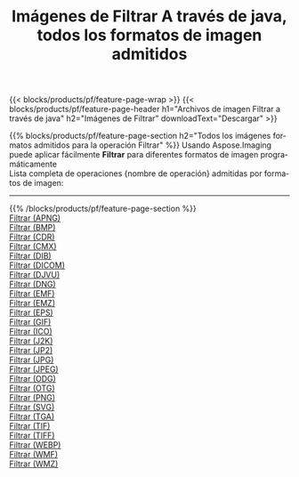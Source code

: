 ﻿---
title: Imágenes de Filtrar A través de java, todos los formatos de imagen admitidos 
weight: 3920
url: /es/java/filter 
lang: es
langdirlevel: 2
locales: zh-hans,ja,it,ru,de,es,fr,nl,id,lt,pl,pt,vi,tr,ko,zh-hant,ar,hi,th,sv,cs,uk,he
description: Usando Aspose.Imaging puede fácilmente Filtrar imágenes a través de java
---

{{< blocks/products/pf/feature-page-wrap >}}
{{< blocks/products/pf/feature-page-header h1="Archivos de imagen Filtrar a través de java" h2="Imágenes de Filtrar" downloadText="Descargar" >}}


{{% blocks/products/pf/feature-page-section  h2="Todos los imágenes formatos admitidos para la operación Filtrar" %}}
Usando Aspose.Imaging puede aplicar fácilmente **Filtrar** para diferentes formatos de imagen programáticamente
<br/>
Lista completa de operaciones {nombre de operación} admitidas por formatos de imagen:
<hr/>
{{% /blocks/products/pf/feature-page-section %}}
<div class="container-fluid productfamilypage bg-gray">
    <div class="convertypes bg-gray agp-content section">
        <div class="container">
		<div class="row other-converters">
		    <div class='col-md-2 other-converter remove-lp remove-rp'><a href="/imaging/es/java/filter/apng" >Filtrar (APNG)</a></div><div class='col-md-2 other-converter remove-lp remove-rp'><a href="/imaging/es/java/filter/bmp" >Filtrar (BMP)</a></div><div class='col-md-2 other-converter remove-lp remove-rp'><a href="/imaging/es/java/filter/cdr" >Filtrar (CDR)</a></div><div class='col-md-2 other-converter remove-lp remove-rp'><a href="/imaging/es/java/filter/cmx" >Filtrar (CMX)</a></div><div class='col-md-2 other-converter remove-lp remove-rp'><a href="/imaging/es/java/filter/dib" >Filtrar (DIB)</a></div><div class='col-md-2 other-converter remove-lp remove-rp'><a href="/imaging/es/java/filter/dicom" >Filtrar (DICOM)</a></div><div class='col-md-2 other-converter remove-lp remove-rp'><a href="/imaging/es/java/filter/djvu" >Filtrar (DJVU)</a></div><div class='col-md-2 other-converter remove-lp remove-rp'><a href="/imaging/es/java/filter/dng" >Filtrar (DNG)</a></div><div class='col-md-2 other-converter remove-lp remove-rp'><a href="/imaging/es/java/filter/emf" >Filtrar (EMF)</a></div><div class='col-md-2 other-converter remove-lp remove-rp'><a href="/imaging/es/java/filter/emz" >Filtrar (EMZ)</a></div><div class='col-md-2 other-converter remove-lp remove-rp'><a href="/imaging/es/java/filter/eps" >Filtrar (EPS)</a></div><div class='col-md-2 other-converter remove-lp remove-rp'><a href="/imaging/es/java/filter/gif" >Filtrar (GIF)</a></div><div class='col-md-2 other-converter remove-lp remove-rp'><a href="/imaging/es/java/filter/ico" >Filtrar (ICO)</a></div><div class='col-md-2 other-converter remove-lp remove-rp'><a href="/imaging/es/java/filter/j2k" >Filtrar (J2K)</a></div><div class='col-md-2 other-converter remove-lp remove-rp'><a href="/imaging/es/java/filter/jp2" >Filtrar (JP2)</a></div><div class='col-md-2 other-converter remove-lp remove-rp'><a href="/imaging/es/java/filter/jpg" >Filtrar (JPG)</a></div><div class='col-md-2 other-converter remove-lp remove-rp'><a href="/imaging/es/java/filter/jpeg" >Filtrar (JPEG)</a></div><div class='col-md-2 other-converter remove-lp remove-rp'><a href="/imaging/es/java/filter/odg" >Filtrar (ODG)</a></div><div class='col-md-2 other-converter remove-lp remove-rp'><a href="/imaging/es/java/filter/otg" >Filtrar (OTG)</a></div><div class='col-md-2 other-converter remove-lp remove-rp'><a href="/imaging/es/java/filter/png" >Filtrar (PNG)</a></div><div class='col-md-2 other-converter remove-lp remove-rp'><a href="/imaging/es/java/filter/svg" >Filtrar (SVG)</a></div><div class='col-md-2 other-converter remove-lp remove-rp'><a href="/imaging/es/java/filter/tga" >Filtrar (TGA)</a></div><div class='col-md-2 other-converter remove-lp remove-rp'><a href="/imaging/es/java/filter/tif" >Filtrar (TIF)</a></div><div class='col-md-2 other-converter remove-lp remove-rp'><a href="/imaging/es/java/filter/tiff" >Filtrar (TIFF)</a></div><div class='col-md-2 other-converter remove-lp remove-rp'><a href="/imaging/es/java/filter/webp" >Filtrar (WEBP)</a></div><div class='col-md-2 other-converter remove-lp remove-rp'><a href="/imaging/es/java/filter/wmf" >Filtrar (WMF)</a></div><div class='col-md-2 other-converter remove-lp remove-rp'><a href="/imaging/es/java/filter/wmz" >Filtrar (WMZ)</a></div>
                </div>
        </div>
    </div>
</div>
<br/>
